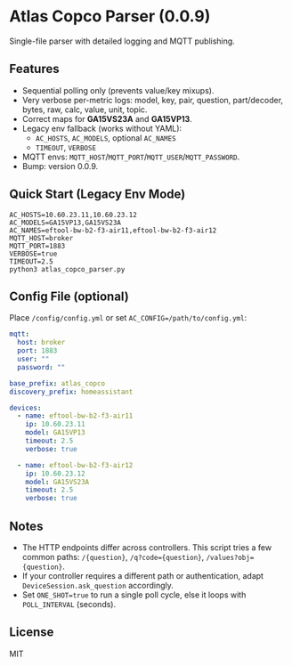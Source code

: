 
# Atlas Copco Parser (0.0.9)

Single-file parser with detailed logging and MQTT publishing.

## Features
- Sequential polling only (prevents value/key mixups).
- Very verbose per-metric logs: model, key, pair, question, part/decoder, bytes, raw, calc, value, unit, topic.
- Correct maps for **GA15VS23A** and **GA15VP13**.
- Legacy env fallback (works without YAML):
  - `AC_HOSTS`, `AC_MODELS`, optional `AC_NAMES`
  - `TIMEOUT`, `VERBOSE`
- MQTT envs: `MQTT_HOST`/`MQTT_PORT`/`MQTT_USER`/`MQTT_PASSWORD`.
- Bump: version 0.0.9.

## Quick Start (Legacy Env Mode)
```
AC_HOSTS=10.60.23.11,10.60.23.12
AC_MODELS=GA15VP13,GA15VS23A
AC_NAMES=eftool-bw-b2-f3-air11,eftool-bw-b2-f3-air12
MQTT_HOST=broker
MQTT_PORT=1883
VERBOSE=true
TIMEOUT=2.5
python3 atlas_copco_parser.py
```

## Config File (optional)
Place `/config/config.yml` or set `AC_CONFIG=/path/to/config.yml`:

```yaml
mqtt:
  host: broker
  port: 1883
  user: ""
  password: ""

base_prefix: atlas_copco
discovery_prefix: homeassistant

devices:
  - name: eftool-bw-b2-f3-air11
    ip: 10.60.23.11
    model: GA15VP13
    timeout: 2.5
    verbose: true

  - name: eftool-bw-b2-f3-air12
    ip: 10.60.23.12
    model: GA15VS23A
    timeout: 2.5
    verbose: true
```

## Notes
- The HTTP endpoints differ across controllers. This script tries a few common paths:
  `/{question}`, `/q?code={question}`, `/values?obj={question}`.
- If your controller requires a different path or authentication, adapt `DeviceSession.ask_question` accordingly.
- Set `ONE_SHOT=true` to run a single poll cycle, else it loops with `POLL_INTERVAL` (seconds).

## License
MIT
